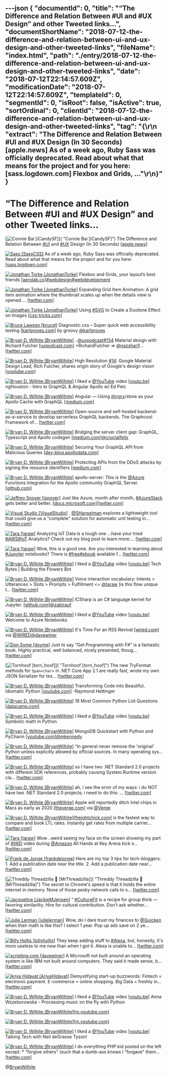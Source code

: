 ---json
{
  "documentId": 0,
  "title": "“The Difference and Relation Between #UI and #UX Design” and other Tweeted links…",
  "documentShortName": "2018-07-12-the-difference-and-relation-between-ui-and-ux-design-and-other-tweeted-links",
  "fileName": "index.html",
  "path": "./entry/2018-07-12-the-difference-and-relation-between-ui-and-ux-design-and-other-tweeted-links",
  "date": "2018-07-12T22:14:57.609Z",
  "modificationDate": "2018-07-12T22:14:57.609Z",
  "templateId": 0,
  "segmentId": 0,
  "isRoot": false,
  "isActive": true,
  "sortOrdinal": 0,
  "clientId": "2018-07-12-the-difference-and-relation-between-ui-and-ux-design-and-other-tweeted-links",
  "tag": "{\r\n  \"extract\": \"The Difference and Relation Between     #UI and     #UX Design (In 30 Seconds)     [apple.news] As of a week ago, Ruby Sass was officially deprecated. Read about what that means for the project and for you here:     [sass.logdown.com] Flexbox and Grids, ...\"\r\n}"
}
---

# “The Difference and Relation Between #UI and #UX Design” and other Tweeted links…

[<img alt="Connie Bai [iCandySF]" src="https://songhay.blob.core.windows.net/shared-social-twitter/iCandySF.jpg">]( "Connie Bai [iCandySF]") The Difference and Relation Between [#UI](http://twitter.com/search?q=%23UI) and [#UX](http://twitter.com/search?q=%23UX) Design (In 30 Seconds) [[apple.news]](https://apple.news/AEqspIlQ0M_ShDTZ5mqal3A)

[<img alt="Sass [SassCSS]" src="https://songhay.blob.core.windows.net/shared-social-twitter/SassCSS.jpg">](http://sass-lang.com/ "Sass [SassCSS]") As of a week ago, Ruby Sass was officially deprecated. Read about what that means for the project and for you here: [[sass.logdown.com]](http://sass.logdown.com/posts/7081811)

[<img alt="Jonathan Torke [JonathanTorke]" src="https://songhay.blob.core.windows.net/shared-social-twitter/JonathanTorke.jpg">](https://pixeltuner.de/newsletter/ "Jonathan Torke [JonathanTorke]") Flexbox and Grids, your layout’s best friends [[aerolab.co]](https://aerolab.co/blog/flexbox-grids/)[#webdesign](http://twitter.com/search?q=%23webdesign)[#webdevelopment](http://twitter.com/search?q=%23webdevelopment)

[<img alt="Jonathan Torke [JonathanTorke]" src="https://songhay.blob.core.windows.net/shared-social-twitter/JonathanTorke.jpg">](https://pixeltuner.de/newsletter/ "Jonathan Torke [JonathanTorke]") Expanding Grid Item Animation: A grid item animation where the thumbnail scales up when the details view is opened.… [[twitter.com]](https://twitter.com/i/web/status/972960105237893120)

[<img alt="Jonathan Torke [JonathanTorke]" src="https://songhay.blob.core.windows.net/shared-social-twitter/JonathanTorke.jpg">](https://pixeltuner.de/newsletter/ "Jonathan Torke [JonathanTorke]") Using [#SVG](http://twitter.com/search?q=%23SVG) to Create a Duotone Effect on Images [[css-tricks.com]](https://css-tricks.com/using-svg-to-create-a-duotone-image-effect/)

[<img alt="Bruce Lawson [brucel]" src="https://songhay.blob.core.windows.net/shared-social-twitter/brucel.jpg">](http://www.brucelawson.co.uk/ "Bruce Lawson [brucel]") Diagnostic.css – Super quick web accessibility testing [[karlgroves.com]](http://www.karlgroves.com/2013/09/07/diagnostic-css-super-quick-web-accessibility-testing/) by groovy [@karlgroves](http://twitter.com/karlgroves)

[<img alt="Bryan D. Wilhite [BryanWilhite]" src="https://songhay.blob.core.windows.net/shared-social-twitter/BryanWilhite.jpeg">](http://songhayblog.azurewebsites.net/ "Bryan D. Wilhite [BryanWilhite]") . [@uxpodcast](http://twitter.com/uxpodcast)[#134](http://twitter.com/search?q=%23134) Material design with Richard Fulcher [[uxpodcast.com]](https://uxpodcast.com/134-material-design-rich-fulcher/) +RichardFulcher => [@nazsharif](http://twitter.com/nazsharif)… [[twitter.com]](https://twitter.com/i/web/status/981256313677033472)

[<img alt="Bryan D. Wilhite [BryanWilhite]" src="https://songhay.blob.core.windows.net/shared-social-twitter/BryanWilhite.jpeg">](http://songhayblog.azurewebsites.net/ "Bryan D. Wilhite [BryanWilhite]") High Resolution [#14](http://twitter.com/search?q=%2314): Google Material Design Lead, Rich Fulcher, shares origin story of Google's design vision [[youtube.com]](https://www.youtube.com/watch?v=djYQvI_MONI)

[<img alt="Bryan D. Wilhite [BryanWilhite]" src="https://songhay.blob.core.windows.net/shared-social-twitter/BryanWilhite.jpeg">](http://songhayblog.azurewebsites.net/ "Bryan D. Wilhite [BryanWilhite]") I liked a [@YouTube](http://twitter.com/YouTube) video [[youtu.be]](http://youtu.be/EQFEf7Q0scg?a) ngHouston - Intro to GraphQL & Angular Apollo w/ Ed Pelc

[<img alt="Bryan D. Wilhite [BryanWilhite]" src="https://songhay.blob.core.windows.net/shared-social-twitter/BryanWilhite.jpeg">](http://songhayblog.azurewebsites.net/ "Bryan D. Wilhite [BryanWilhite]") Angular — Using [@ngrx](http://twitter.com/ngrx)/store as your Apollo Cache with GraphQL [[medium.com]](https://medium.com/@charliegreenman/angular-using-ngrx-store-as-your-apollo-cache-with-graphql-d6c539932219)

[<img alt="Bryan D. Wilhite [BryanWilhite]" src="https://songhay.blob.core.windows.net/shared-social-twitter/BryanWilhite.jpeg">](http://songhayblog.azurewebsites.net/ "Bryan D. Wilhite [BryanWilhite]") Open-source and self-hosted backend-as-a-service to develop serverless GraphQL backends. The Graphcool Framework of… [[twitter.com]](https://twitter.com/i/web/status/981302172330545153)

[<img alt="Bryan D. Wilhite [BryanWilhite]" src="https://songhay.blob.core.windows.net/shared-social-twitter/BryanWilhite.jpeg">](http://songhayblog.azurewebsites.net/ "Bryan D. Wilhite [BryanWilhite]") Bridging the server client gap: GraphQL, Typescript and Apollo codegen [[medium.com]](https://medium.com/@crucialfelix/bridging-the-server-client-gap-graphql-typescript-and-apollo-codegen-e5b54fa96ae2)[@crucialfelix](http://twitter.com/crucialfelix)

[<img alt="Bryan D. Wilhite [BryanWilhite]" src="https://songhay.blob.core.windows.net/shared-social-twitter/BryanWilhite.jpeg">](http://songhayblog.azurewebsites.net/ "Bryan D. Wilhite [BryanWilhite]") Securing Your GraphQL API from Malicious Queries [[dev-blog.apollodata.com]](https://dev-blog.apollodata.com/securing-your-graphql-api-from-malicious-queries-16130a324a6b)

[<img alt="Bryan D. Wilhite [BryanWilhite]" src="https://songhay.blob.core.windows.net/shared-social-twitter/BryanWilhite.jpeg">](http://songhayblog.azurewebsites.net/ "Bryan D. Wilhite [BryanWilhite]") Protecting APIs from the DDoS attacks by signing the resource identifiers [[medium.com]](https://medium.com/@gajus/protecting-apis-from-the-ddos-attacks-by-signing-the-pks-c1eca7cc7725)

[<img alt="Bryan D. Wilhite [BryanWilhite]" src="https://songhay.blob.core.windows.net/shared-social-twitter/BryanWilhite.jpeg">](http://songhayblog.azurewebsites.net/ "Bryan D. Wilhite [BryanWilhite]") apollo-server: This is the [@Azure](http://twitter.com/Azure) Functions integration for the Apollo community GraphQL Server. [[github.com]](https://github.com/apollographql/apollo-server/tree/master/packages/apollo-server-azure-functions)

[<img alt="Jeffrey Snover [jsnover]" src="https://songhay.blob.core.windows.net/shared-social-twitter/jsnover.jpg">](http://jsnover.com/ "Jeffrey Snover [jsnover]") Just like Azure, month after month, [#AzureStack](http://twitter.com/search?q=%23AzureStack) gets better and better. [[docs.microsoft.com]](https://docs.microsoft.com/en-us/azure/azure-stack/azure-stack-update-1803)[[twitter.com]](https://twitter.com/jsnover/status/980876652157714432/photo/1)

[<img alt="Visual Studio [VisualStudio]" src="https://songhay.blob.core.windows.net/shared-social-twitter/VisualStudio.jpg">](http://www.visualstudio.com/ "Visual Studio [VisualStudio]") . [@SHanselman](http://twitter.com/SHanselman) explores a lightweight tool that could give us a "complete" solution for automatic unit testing in… [[twitter.com]](https://twitter.com/i/web/status/980877824595722241)

[<img alt="Tara [taraw]" src="https://songhay.blob.core.windows.net/shared-social-twitter/taraw.jpeg">](http://tarathegeekgirl.net/ "Tara [taraw]") Analyzing IoT Data is a tough one ...have your tried [#AWS](http://twitter.com/search?q=%23AWS)[#IoT](http://twitter.com/search?q=%23IoT) Analytics? Check out my blog post to learn more:… [[twitter.com]](https://twitter.com/i/web/status/972385976776609792)

[<img alt="Tara [taraw]" src="https://songhay.blob.core.windows.net/shared-social-twitter/taraw.jpeg">](http://tarathegeekgirl.net/ "Tara [taraw]") Wow, this is a good one. Are you interested in learning about [#Jupyter](http://twitter.com/search?q=%23Jupyter) notebooks? There is [#free](http://twitter.com/search?q=%23free)[#ebook](http://twitter.com/search?q=%23ebook) available f… [[twitter.com]](https://twitter.com/i/web/status/972949119814852612)

[<img alt="Bryan D. Wilhite [BryanWilhite]" src="https://songhay.blob.core.windows.net/shared-social-twitter/BryanWilhite.jpeg">](http://songhayblog.azurewebsites.net/ "Bryan D. Wilhite [BryanWilhite]") I liked a [@YouTube](http://twitter.com/YouTube) video [[youtu.be]](http://youtu.be/CrqYmErtA0k?a) Tech Bytes | Building the Flowers Bot

[<img alt="Bryan D. Wilhite [BryanWilhite]" src="https://songhay.blob.core.windows.net/shared-social-twitter/BryanWilhite.jpeg">](http://songhayblog.azurewebsites.net/ "Bryan D. Wilhite [BryanWilhite]") Voice interaction vocabulary: Intents > Utterances > Slots > Prompts > Fulfillment <= [@taraw](http://twitter.com/taraw) [is this flow unique t… [[twitter.com]](https://twitter.com/i/web/status/981268621711167488)

[<img alt="Bryan D. Wilhite [BryanWilhite]" src="https://songhay.blob.core.windows.net/shared-social-twitter/BryanWilhite.jpeg">](http://songhayblog.azurewebsites.net/ "Bryan D. Wilhite [BryanWilhite]") ICSharp is an C# language kernel for Jupyter. [[github.com]](https://github.com/zabirauf/icsharp)[@zabirauf](http://twitter.com/zabirauf)

[<img alt="Bryan D. Wilhite [BryanWilhite]" src="https://songhay.blob.core.windows.net/shared-social-twitter/BryanWilhite.jpeg">](http://songhayblog.azurewebsites.net/ "Bryan D. Wilhite [BryanWilhite]") I liked a [@YouTube](http://twitter.com/YouTube) video [[youtu.be]](http://youtu.be/aJkPWondiHk?a) Welcome to Azure Notebooks

[<img alt="Bryan D. Wilhite [BryanWilhite]" src="https://songhay.blob.core.windows.net/shared-social-twitter/BryanWilhite.jpeg">](http://songhayblog.azurewebsites.net/ "Bryan D. Wilhite [BryanWilhite]") It's Time For an RSS Revival [[wired.com]](https://www.wired.com/story/rss-readers-feedly-inoreader-old-reader/?mbid=social_twitter_onsiteshare) via [@WIRED](http://twitter.com/WIRED)[@davewiner](http://twitter.com/davewiner)

[<img alt="Don Syme [dsyme]" src="https://songhay.blob.core.windows.net/shared-social-twitter/dsyme.jpeg">](http://blogs.msdn.com/b/dsyme "Don Syme [dsyme]") Just to say "Get Programming with F#" is a fantastic book. Highly practical, well balanced, nicely presented, thoug… [[twitter.com]](https://twitter.com/i/web/status/980797894558089216)

[<img alt="Tornhoof [torn_hoof]" src="https://songhay.blob.core.windows.net/shared-social-twitter/torn_hoof.jpg">]( "Tornhoof [torn_hoof]") The new TryFormat methods for `Span<char>` in .NET Core App 2.1 are really fast, wrote my own JSON Serializer for tes… [[twitter.com]](https://twitter.com/i/web/status/981230743589457922)

[<img alt="Bryan D. Wilhite [BryanWilhite]" src="https://songhay.blob.core.windows.net/shared-social-twitter/BryanWilhite.jpeg">](http://songhayblog.azurewebsites.net/ "Bryan D. Wilhite [BryanWilhite]") Transforming Code into Beautiful, Idiomatic Python [[youtube.com]](https://www.youtube.com/watch?v=OSGv2VnC0go) -Raymond Hettinger

[<img alt="Bryan D. Wilhite [BryanWilhite]" src="https://songhay.blob.core.windows.net/shared-social-twitter/BryanWilhite.jpeg">](http://songhayblog.azurewebsites.net/ "Bryan D. Wilhite [BryanWilhite]") 18 Most Common Python List Questions [[datacamp.com]](https://www.datacamp.com/community/tutorials/18-most-common-python-list-questions-learn-python)

[<img alt="Bryan D. Wilhite [BryanWilhite]" src="https://songhay.blob.core.windows.net/shared-social-twitter/BryanWilhite.jpeg">](http://songhayblog.azurewebsites.net/ "Bryan D. Wilhite [BryanWilhite]") I liked a [@YouTube](http://twitter.com/YouTube) video [[youtu.be]](http://youtu.be/ubYAHTOHe4g?a) Symbolic math in Python

[<img alt="Bryan D. Wilhite [BryanWilhite]" src="https://songhay.blob.core.windows.net/shared-social-twitter/BryanWilhite.jpeg">](http://songhayblog.azurewebsites.net/ "Bryan D. Wilhite [BryanWilhite]") MongoDB Quickstart with Python and PyCharm [[youtube.com]](https://www.youtube.com/watch?v=rlvGCTE4MI0)[@mkennedy](http://twitter.com/mkennedy)

[<img alt="Bryan D. Wilhite [BryanWilhite]" src="https://songhay.blob.core.windows.net/shared-social-twitter/BryanWilhite.jpeg">](http://songhayblog.azurewebsites.net/ "Bryan D. Wilhite [BryanWilhite]") “In general never remove the 'original' Python unless explicitly allowed by official sources. In many operating sys… [[twitter.com]](https://twitter.com/i/web/status/980859319536111617)

[<img alt="Bryan D. Wilhite [BryanWilhite]" src="https://songhay.blob.core.windows.net/shared-social-twitter/BryanWilhite.jpeg">](http://songhayblog.azurewebsites.net/ "Bryan D. Wilhite [BryanWilhite]") so I have two .NET Standard 2.0 projects with different SDK references, probably causing System.Runtime version cla… [[twitter.com]](https://twitter.com/i/web/status/981204736786354176)

[<img alt="Bryan D. Wilhite [BryanWilhite]" src="https://songhay.blob.core.windows.net/shared-social-twitter/BryanWilhite.jpeg">](http://songhayblog.azurewebsites.net/ "Bryan D. Wilhite [BryanWilhite]") ah, i see the error of my ways: i do NOT have two .NET Standard 2.0 projects; i need to do this: <TargetFramework>… [[twitter.com]](https://twitter.com/i/web/status/981206343825555456)

[<img alt="Bryan D. Wilhite [BryanWilhite]" src="https://songhay.blob.core.windows.net/shared-social-twitter/BryanWilhite.jpeg">](http://songhayblog.azurewebsites.net/ "Bryan D. Wilhite [BryanWilhite]") Apple will reportedly ditch Intel chips in Macs as early as 2020 [[theverge.com]](https://www.theverge.com/circuitbreaker/2018/4/2/17189372/apple-intel-chip-processors-macs-date?utm_campaign=theverge&utm_content=entry&utm_medium=social&utm_source=twitter) via [@Verge](http://twitter.com/Verge)

[<img alt="Bryan D. Wilhite [BryanWilhite]" src="https://songhay.blob.core.windows.net/shared-social-twitter/BryanWilhite.jpeg">](http://songhayblog.azurewebsites.net/ "Bryan D. Wilhite [BryanWilhite]")[[freightchick.com]](http://FreightChick.com) is the fastest way to compare and book LTL rates. Instantly get rates from multiple carrier… [[twitter.com]](https://twitter.com/i/web/status/981287060957884416)

[<img alt="Tara [taraw]" src="https://songhay.blob.core.windows.net/shared-social-twitter/taraw.jpeg">](http://tarathegeekgirl.net/ "Tara [taraw]") Wow ..weird seeing my face on the screen showing my part of [#IWD](http://twitter.com/search?q=%23IWD) video during [@Amazon](http://twitter.com/Amazon) All Hands at Key Arena kick o… [[twitter.com]](https://twitter.com/i/web/status/972383236801384448)

[<img alt="Frank de Jonge [frankdejonge]" src="https://songhay.blob.core.windows.net/shared-social-twitter/frankdejonge.jpg">](http://frank.amsterdam/ "Frank de Jonge [frankdejonge]") Here are my top 3 tips for tech-bloggers: 1. Add a publication date near the title. 2. Add a publication date near… [[twitter.com]](https://twitter.com/i/web/status/972010186931036160)

[<img alt="Threddy Threadzilla 🦖 [MrThreadzilla]" src="https://songhay.blob.core.windows.net/shared-social-twitter/MrThreadzilla.jpg">]( "Threddy Threadzilla 🦖 [MrThreadzilla]") The secret to Chrome's speed is that it holds the entire internet in memory. None of those pesky network calls to s… [[twitter.com]](https://twitter.com/i/web/status/971262411188645888)

[<img alt="Jacqueline [JackieMJensen]" src="https://songhay.blob.core.windows.net/shared-social-twitter/JackieMJensen.jpg">](https://www.youtube.com/watch?v=ZeKBquRKa-w "Jacqueline [JackieMJensen]") “ [#CultureFit](http://twitter.com/search?q=%23CultureFit) is a recipe for group think — favoring similarilty. Hire for cultural contribution. Don’t ask whether… [[twitter.com]](https://twitter.com/i/web/status/980583028970864640)

[<img alt="Julie Lerman [julielerman]" src="https://songhay.blob.core.windows.net/shared-social-twitter/julielerman.jpeg">](http://about.me/julielerman "Julie Lerman [julielerman]") Wow, do I dare trust my finances to [@Quicken](http://twitter.com/Quicken) when their math is like this? I select 1 year. Pop up ads save on 2 ye… [[twitter.com]](https://twitter.com/i/web/status/980796678440669184)

[<img alt="Billy Hollis [billyhollis]" src="https://songhay.blob.core.windows.net/shared-social-twitter/billyhollis.jpg">](http://billyhollis.me/ "Billy Hollis [billyhollis]") They keep adding stuff to [#Alexa](http://twitter.com/search?q=%23Alexa), but, honestly, it's more useless to me now than when I got it. Alexa is unable to… [[twitter.com]](https://twitter.com/i/web/status/981341250468147200)

[<img alt="scripting.com [davewiner]" src="https://songhay.blob.core.windows.net/shared-social-twitter/davewiner.jpg">](http://scripting.com/ "scripting.com [davewiner]") A Microsoft not built around an operating system is like IBM not built around computers. They said it made sense, b… [[twitter.com]](https://twitter.com/i/web/status/980801113464111104)

[<img alt="Ariya Hidayat [AriyaHidayat]" src="https://songhay.blob.core.windows.net/shared-social-twitter/AriyaHidayat.jpg">](https://ariya.io/ "Ariya Hidayat [AriyaHidayat]") Demystifying start-up buzzwords: Fintech = electronic payment. E-commerce = online shopping. Big Data = freshly in… [[twitter.com]](https://twitter.com/i/web/status/980929693128916992)

[<img alt="Bryan D. Wilhite [BryanWilhite]" src="https://songhay.blob.core.windows.net/shared-social-twitter/BryanWilhite.jpeg">](http://songhayblog.azurewebsites.net/ "Bryan D. Wilhite [BryanWilhite]") I liked a [@YouTube](http://twitter.com/YouTube) video [[youtu.be]](http://youtu.be/at2NppqIZok?a) Anna Wszeborowska - Processing music on the fly with Python

[<img alt="Bryan D. Wilhite [BryanWilhite]" src="https://songhay.blob.core.windows.net/shared-social-twitter/BryanWilhite.jpeg">](http://songhayblog.azurewebsites.net/ "Bryan D. Wilhite [BryanWilhite]")[[m.youtube.com]](https://m.youtube.com/watch?v=lbV2SoeAggU)

[<img alt="Bryan D. Wilhite [BryanWilhite]" src="https://songhay.blob.core.windows.net/shared-social-twitter/BryanWilhite.jpeg">](http://songhayblog.azurewebsites.net/ "Bryan D. Wilhite [BryanWilhite]")[[m.youtube.com]](https://m.youtube.com/watch?v=n2U88gvhiII)

[<img alt="Bryan D. Wilhite [BryanWilhite]" src="https://songhay.blob.core.windows.net/shared-social-twitter/BryanWilhite.jpeg">](http://songhayblog.azurewebsites.net/ "Bryan D. Wilhite [BryanWilhite]") I liked a [@YouTube](http://twitter.com/YouTube) video [[youtu.be]](http://youtu.be/pqQrL1K0Z5g?a) Talking Tech with Neil deGrasse Tyson!

[<img alt="Bryan D. Wilhite [BryanWilhite]" src="https://songhay.blob.core.windows.net/shared-social-twitter/BryanWilhite.jpeg">](http://songhayblog.azurewebsites.net/ "Bryan D. Wilhite [BryanWilhite]") I do everything PHP kid posted on the left except: * "forgive others" (such that a dumb-ass knows i "forgave" them… [[twitter.com]](https://twitter.com/i/web/status/980896164982661120)

@[BryanWilhite](https://twitter.com/BryanWilhite)
